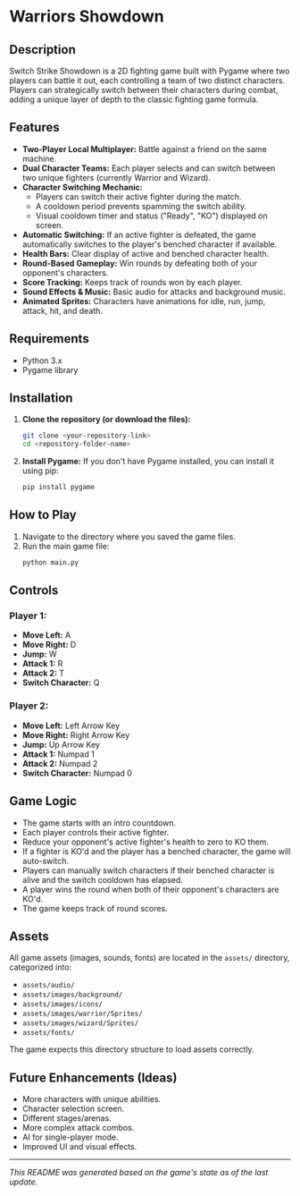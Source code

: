 # Warriors Showdown

## Description

Switch Strike Showdown is a 2D fighting game built with Pygame where two players can battle it out, each controlling a team of two distinct characters. Players can strategically switch between their characters during combat, adding a unique layer of depth to the classic fighting game formula.

## Features

* **Two-Player Local Multiplayer:** Battle against a friend on the same machine.
* **Dual Character Teams:** Each player selects and can switch between two unique fighters (currently Warrior and Wizard).
* **Character Switching Mechanic:**
    * Players can switch their active fighter during the match.
    * A cooldown period prevents spamming the switch ability.
    * Visual cooldown timer and status ("Ready", "KO") displayed on screen.
* **Automatic Switching:** If an active fighter is defeated, the game automatically switches to the player's benched character if available.
* **Health Bars:** Clear display of active and benched character health.
* **Round-Based Gameplay:** Win rounds by defeating both of your opponent's characters.
* **Score Tracking:** Keeps track of rounds won by each player.
* **Sound Effects & Music:** Basic audio for attacks and background music.
* **Animated Sprites:** Characters have animations for idle, run, jump, attack, hit, and death.

## Requirements

* Python 3.x
* Pygame library

## Installation

1.  **Clone the repository (or download the files):**
    ```bash
    git clone <your-repository-link>
    cd <repository-folder-name>
    ```
2.  **Install Pygame:**
    If you don't have Pygame installed, you can install it using pip:
    ```bash
    pip install pygame
    ```

## How to Play

1.  Navigate to the directory where you saved the game files.
2.  Run the main game file:
    ```bash
    python main.py
    ```

## Controls

### Player 1:
* **Move Left:** A
* **Move Right:** D
* **Jump:** W
* **Attack 1:** R
* **Attack 2:** T
* **Switch Character:** Q

### Player 2:
* **Move Left:** Left Arrow Key
* **Move Right:** Right Arrow Key
* **Jump:** Up Arrow Key
* **Attack 1:** Numpad 1
* **Attack 2:** Numpad 2
* **Switch Character:** Numpad 0

## Game Logic

* The game starts with an intro countdown.
* Each player controls their active fighter.
* Reduce your opponent's active fighter's health to zero to KO them.
* If a fighter is KO'd and the player has a benched character, the game will auto-switch.
* Players can manually switch characters if their benched character is alive and the switch cooldown has elapsed.
* A player wins the round when both of their opponent's characters are KO'd.
* The game keeps track of round scores.

## Assets

All game assets (images, sounds, fonts) are located in the `assets/` directory, categorized into:
* `assets/audio/`
* `assets/images/background/`
* `assets/images/icons/`
* `assets/images/warrior/Sprites/`
* `assets/images/wizard/Sprites/`
* `assets/fonts/`

The game expects this directory structure to load assets correctly.

## Future Enhancements (Ideas)

* More characters with unique abilities.
* Character selection screen.
* Different stages/arenas.
* More complex attack combos.
* AI for single-player mode.
* Improved UI and visual effects.

---

*This README was generated based on the game's state as of the last update.*
